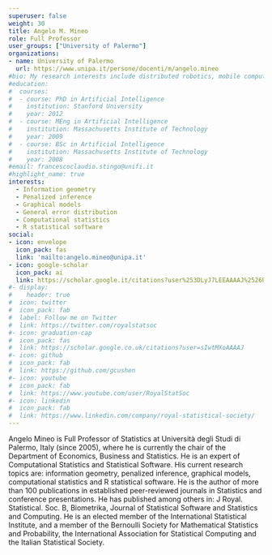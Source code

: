 ```yaml
---
superuser: false
weight: 30
title: Angelo M. Mineo
role: Full Professor
user_groups: ["University of Palermo"]
organizations:
- name: University of Palermo
  url: https://www.unipa.it/persone/docenti/m/angelo.mineo
#bio: My research interests include distributed robotics, mobile computing and programmable matter.
#education:
#  courses:
#  - course: PhD in Artificial Intelligence
#    institution: Stanford University
#    year: 2012
#  - course: MEng in Artificial Intelligence
#    institution: Massachusetts Institute of Technology
#    year: 2009
#  - course: BSc in Artificial Intelligence
#    institution: Massachusetts Institute of Technology
#    year: 2008
#email: francescoclaudio.stingo@unifi.it
#highlight_name: true
interests:
  - Information geometry
  - Penalized inference
  - Graphical models
  - General error distribution
  - Computational statistics
  - R statistical software
social:
- icon: envelope
  icon_pack: fas
  link: 'mailto:angelo.mineo@unipa.it'
- icon: google-scholar
  icon_pack: ai
  link: https://scholar.google.it/citations?user%253DLyJ7LEEAAAAJ%2526hl%253Den
#- display:
#    header: true
#  icon: twitter
#  icon_pack: fab
#  label: Follow me on Twitter
#  link: https://twitter.com/royalstatsoc
#- icon: graduation-cap
#  icon_pack: fas
#  link: https://scholar.google.co.uk/citations?user=sIwtMXoAAAAJ
#- icon: github
#  icon_pack: fab
#  link: https://github.com/gcushen
#- icon: youtube
#  icon_pack: fab
#  link: https://www.youtube.com/user/RoyalStatSoc
#- icon: linkedin
#  icon_pack: fab
#  link: https://www.linkedin.com/company/royal-statistical-society/
---
```


Angelo Mineo is Full Professor of Statistics at Università degli Studi di Palermo, Italy (since 2005), where he is currently the chair of the Department of Economics, Business and Statistics. He is an expert of Computational Statistics and Statistical Software. His current research topics are: information geometry, penalized inference, graphical models, computational statistics and R statistical software. He is the author of more than 100 publications in established peer-reviewed journals in Statistics and conference presentations. He has published among others in: J Royal. Statistical. Soc. B, Biometrika, Journal of Statistical Software and Statistics and Computing. He is an elected member of the International Statistical Institute, and a member of the Bernoulli Society for Mathematical Statistics and Probability, the International Association for Statistical Computing and the Italian Statistical Society.